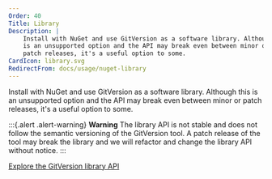 ```yaml
---
Order: 40
Title: Library
Description: |
    Install with NuGet and use GitVersion as a software library. Although this
    is an unsupported option and the API may break even between minor or
    patch releases, it's a useful option to some.
CardIcon: library.svg
RedirectFrom: docs/usage/nuget-library
---
```


Install with NuGet and use GitVersion as a software library. Although this
is an unsupported option and the API may break even between minor or
patch releases, it's a useful option to some.

:::{.alert .alert-warning}
**Warning**
The library API is not stable and does not follow the semantic versioning
of the GitVersion tool. A patch release of the tool may break the library
and we will refactor and change the library API without notice.
:::

<a href="/api" class="btn btn-primary">Explore the GitVersion library API</a>

